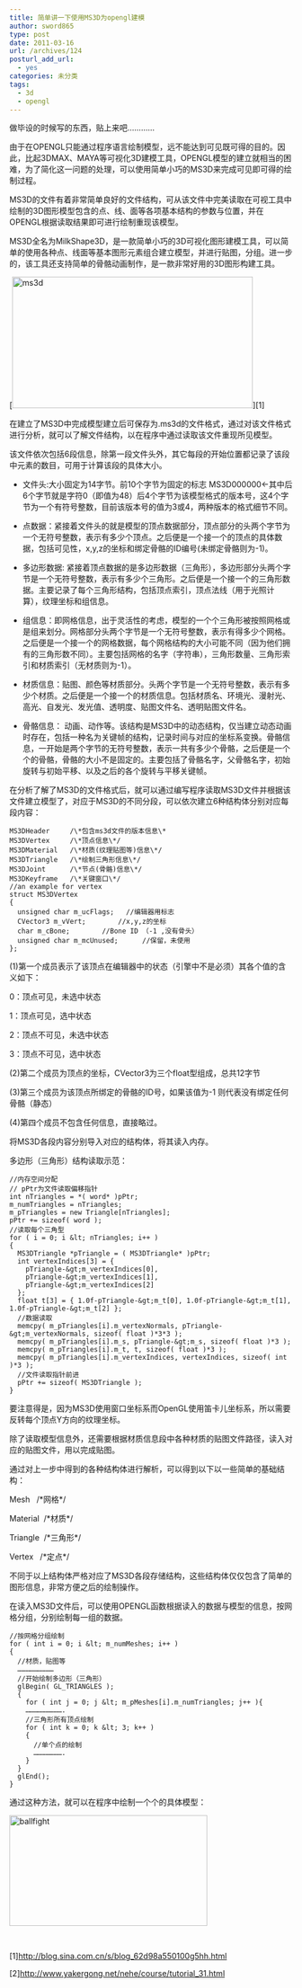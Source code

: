 ```yaml
---
title: 简单讲一下使用MS3D为opengl建模
author: sword865
type: post
date: 2011-03-16
url: /archives/124
posturl_add_url:
  - yes
categories: 未分类
tags:
  - 3d
  - opengl
---
```

做毕设的时候写的东西，贴上来吧…………

由于在OPENGL只能通过程序语言绘制模型，远不能达到可见既可得的目的。因此，比起3DMAX、MAYA等可视化3D建模工具，OPENGL模型的建立就相当的困难，为了简化这一问题的处理，可以使用简单小巧的MS3D来完成可见即可得的绘制过程。

MS3D的文件有着非常简单良好的文件结构，可从该文件中完美读取在可视工具中绘制的3D图形模型包含的点、线、面等各项基本结构的参数与位置，并在OPENGL根据读取结果即可进行绘制重现该模型。

MS3D全名为MilkShape3D，是一款简单小巧的3D可视化图形建模工具，可以简单的使用各种点、线面等基本图形元素组合建立模型，并进行贴图，分组。进一步的，该工具还支持简单的骨骼动画制作，是一款非常好用的3D图形构建工具。

[<img class="alignnone  wp-image-125" src="/wp-content/uploads/2015/02/ms3d-300x164.jpg" alt="ms3d" width="428" height="234" />][1]

在建立了MS3D中完成模型建立后可保存为.ms3d的文件格式，通过对该文件格式进行分析，就可以了解文件结构，以在程序中通过读取该文件重现所见模型。

该文件依次包括6段信息，除第一段文件头外，其它每段的开始位置都记录了该段中元素的数目，可用于计算该段的具体大小。

  * 文件头:大小固定为14字节。前10个字节为固定的标志 MS3D000000<-其中后6个字节就是字符0（即值为48）后4个字节为该模型格式的版本号，这4个字节为一个有符号整数，目前该版本号的值为3或4，两种版本的格式细节不同。

  * 点数据：紧接着文件头的就是模型的顶点数据部分，顶点部分的头两个字节为一个无符号整数，表示有多少个顶点。之后便是一个接一个的顶点的具体数据，包括可见性，x,y,z的坐标和绑定骨骼的ID编号(未绑定骨骼则为-1)。

  * 多边形数据: 紧接着顶点数据的是多边形数据（三角形），多边形部分头两个字节是一个无符号整数，表示有多少个三角形。之后便是一个接一个的三角形数据。主要记录了每个三角形结构，包括顶点索引，顶点法线（用于光照计算），纹理坐标和组信息。

  * 组信息：即网格信息，出于灵活性的考虑，模型的一个个三角形被按照网格或是组来划分。网格部分头两个字节是一个无符号整数，表示有得多少个网格。之后便是一个接一个的网格数据，每个网格结构的大小可能不同（因为他们拥有的三角形数不同）。主要包括网格的名字（字符串），三角形数量、三角形索引和材质索引（无材质则为-1）。

  * 材质信息：贴图、颜色等材质部分。头两个字节是一个无符号整数，表示有多少个材质。之后便是一个接一个的材质信息。包括材质名、环境光、漫射光、高光、自发光、发光值、透明度、贴图文件名、透明贴图文件名。

  * 骨骼信息： 动画、动作等。该结构是MS3D中的动态结构，仅当建立动态动画时存在，包括一种名为关键帧的结构，记录时间与对应的坐标系变换。骨骼信息，一开始是两个字节的无符号整数，表示一共有多少个骨骼，之后便是一个个的骨骼，骨骼的大小不是固定的。主要包括了骨骼名字，父骨骼名字，初始旋转与初始平移、以及之后的各个旋转与平移关键帧。

在分析了解了MS3D的文件格式后，就可以通过编写程序读取MS3D文件并根据该文件建立模型了，对应于MS3D的不同分段，可以依次建立6种结构体分别对应每段内容：

    MS3DHeader     /\*包含ms3d文件的版本信息\*
    MS3DVertex     /\*顶点信息\*/
    MS3DMaterial   /\*材质(纹理贴图等)信息\*/
    MS3DTriangle   /\*绘制三角形信息\*/
    MS3DJoint      /\*节点(骨骼)信息\*/
    MS3DKeyframe   /\*关键窗口\*/
    //an example for vertex
    struct MS3DVertex
    {
      unsigned char m_ucFlags;   //编辑器用标志
      CVector3 m_vVert;        //x,y,z的坐标
      char m_cBone;        //Bone ID （-1 ,没有骨头）
      unsigned char m_mcUnused;      //保留，未使用
    };

(1)第一个成员表示了该顶点在编辑器中的状态（引擎中不是必须）其各个值的含义如下：

0：顶点可见，未选中状态

1：顶点可见，选中状态

2：顶点不可见，未选中状态

3：顶点不可见，选中状态

(2)第二个成员为顶点的坐标，CVector3为三个float型组成，总共12字节

(3)第三个成员为该顶点所绑定的骨骼的ID号，如果该值为-1 则代表没有绑定任何骨骼（静态）

(4)第四个成员不包含任何信息，直接略过。

将MS3D各段内容分别导入对应的结构体，将其读入内存。

多边形（三角形）结构读取示范：

    //内存空间分配
    // pPtr为文件读取偏移指针
    int nTriangles = *( word* )pPtr;
    m_numTriangles = nTriangles;
    m_pTriangles = new Triangle[nTriangles];
    pPtr += sizeof( word );
    //读取每个三角型
    for ( i = 0; i &lt; nTriangles; i++ )
    {
      MS3DTriangle *pTriangle = ( MS3DTriangle* )pPtr;
      int vertexIndices[3] = {
        pTriangle-&gt;m_vertexIndices[0], 
        pTriangle-&gt;m_vertexIndices[1], 
        pTriangle-&gt;m_vertexIndices[2] 
      };
      float t[3] = { 1.0f-pTriangle-&gt;m_t[0], 1.0f-pTriangle-&gt;m_t[1], 1.0f-pTriangle-&gt;m_t[2] };
      //数据读取
      memcpy( m_pTriangles[i].m_vertexNormals, pTriangle-&gt;m_vertexNormals, sizeof( float )*3*3 );
      memcpy( m_pTriangles[i].m_s, pTriangle-&gt;m_s, sizeof( float )*3 );
      memcpy( m_pTriangles[i].m_t, t, sizeof( float )*3 );
      memcpy( m_pTriangles[i].m_vertexIndices, vertexIndices, sizeof( int )*3 );
      //文件读取指针前进
      pPtr += sizeof( MS3DTriangle );
    }

要注意得是，因为MS3D使用窗口坐标系而OpenGL使用笛卡儿坐标系，所以需要反转每个顶点Y方向的纹理坐标。

除了读取模型信息外，还需要根据材质信息段中各种材质的贴图文件路径，读入对应的贴图文件，用以完成贴图。

通过对上一步中得到的各种结构体进行解析，可以得到以下以一些简单的基础结构：

Mesh   /\*网格\*/

Material  /\*材质\*/

Triangle  /\*三角形\*/

Vertex   /\*定点\*/

不同于以上结构体严格对应了MS3D各段存储结构，这些结构体仅仅包含了简单的图形信息，非常方便之后的绘制操作。

在读入MS3D文件后，可以使用OPENGL函数根据读入的数据与模型的信息，按网格分组，分别绘制每一组的数据。

    //按网格分组绘制
    for ( int i = 0; i &lt; m_numMeshes; i++ )
    {
      //材质，贴图等
      ………………………
      //开始绘制多边形（三角形）
      glBegin( GL_TRIANGLES );
      {
        for ( int j = 0; j &lt; m_pMeshes[i].m_numTriangles; j++ ){
        ……………………….
        //三角形所有顶点绘制
        for ( int k = 0; k &lt; 3; k++ )
        {
          //单个点的绘制
          ………………….
        }
      }
      glEnd();
    }

通过这种方法，就可以在程序中绘制一个个的具体模型：

<img class="alignnone  wp-image-127" src="/wp-content/uploads/2015/02/ballfight-300x168.jpg" alt="ballfight" width="352" height="197" />

&nbsp;

[1]<http://blog.sina.com.cn/s/blog_62d98a550100g5hh.html>

[2]<http://www.yakergong.net/nehe/course/tutorial_31.html>


